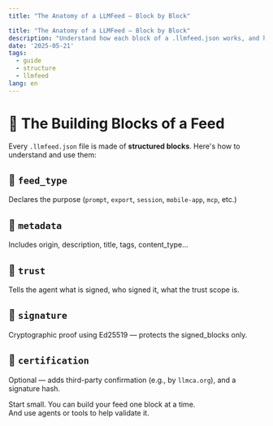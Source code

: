 ```yaml
---
title: "The Anatomy of a LLMFeed — Block by Block"

title: "The Anatomy of a LLMFeed — Block by Block"
description: "Understand how each block of a .llmfeed.json works, and how to design your own feed."
date: '2025-05-21'
tags:
  - guide
  - structure
  - llmfeed
lang: en
---
```


# 🧱 The Building Blocks of a Feed

Every `.llmfeed.json` file is made of **structured blocks**. Here's how to understand and use them:

## 🔹 `feed_type`
Declares the purpose (`prompt`, `export`, `session`, `mobile-app`, `mcp`, etc.)

## 🔹 `metadata`
Includes origin, description, title, tags, content_type...

## 🔹 `trust`
Tells the agent what is signed, who signed it, what the trust scope is.

## 🔹 `signature`
Cryptographic proof using Ed25519 — protects the signed_blocks only.

## 🔹 `certification`
Optional — adds third-party confirmation (e.g., by `llmca.org`), and a signature hash.

Start small. You can build your feed one block at a time.  
And use agents or tools to help validate it.
